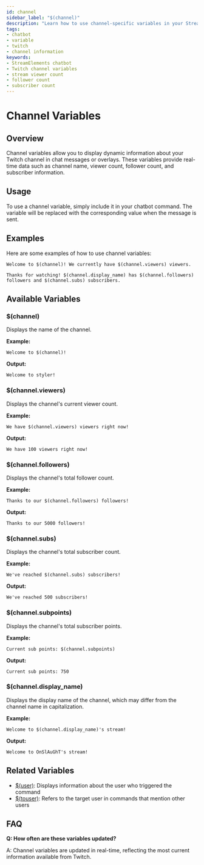 ```yaml
---
id: channel
sidebar_label: "$(channel)"
description: "Learn how to use channel-specific variables in your StreamElements chatbot to display channel information on Twitch streams."
tags:
- chatbot
- variable
- twitch
- channel information
keywords:
- StreamElements chatbot
- Twitch channel variables
- stream viewer count
- follower count
- subscriber count
---
```


# Channel Variables

## Overview

Channel variables allow you to display dynamic information about your Twitch channel in chat messages or overlays. These variables provide real-time data such as channel name, viewer count, follower count, and subscriber information.

## Usage

To use a channel variable, simply include it in your chatbot command. The variable will be replaced with the corresponding value when the message is sent.

## Examples

Here are some examples of how to use channel variables:

```
Welcome to $(channel)! We currently have $(channel.viewers) viewers.
```

```
Thanks for watching! $(channel.display_name) has $(channel.followers) followers and $(channel.subs) subscribers.
```

## Available Variables

### $(channel)

Displays the name of the channel.

**Example:**
```
Welcome to $(channel)!
```
**Output:**
```
Welcome to styler!
```

### $(channel.viewers)

Displays the channel's current viewer count.

**Example:**
```
We have $(channel.viewers) viewers right now!
```
**Output:**
```
We have 100 viewers right now!
```

### $(channel.followers)

Displays the channel's total follower count.

**Example:**
```
Thanks to our $(channel.followers) followers!
```
**Output:**
```
Thanks to our 5000 followers!
```

### $(channel.subs)

Displays the channel's total subscriber count.

**Example:**
```
We've reached $(channel.subs) subscribers!
```
**Output:**
```
We've reached 500 subscribers!
```

### $(channel.subpoints)

Displays the channel's total subscriber points.

**Example:**
```
Current sub points: $(channel.subpoints)
```
**Output:**
```
Current sub points: 750
```

### $(channel.display_name)

Displays the display name of the channel, which may differ from the channel name in capitalization.

**Example:**
```
Welcome to $(channel.display_name)'s stream!
```
**Output:**
```
Welcome to OnSlAuGhT's stream!
```

## Related Variables

- [$(user)](user): Displays information about the user who triggered the command
- [$(touser)](touser): Refers to the target user in commands that mention other users

## FAQ

**Q: How often are these variables updated?**

A: Channel variables are updated in real-time, reflecting the most current information available from Twitch.

